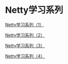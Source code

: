 # Netty学习系列

[Netty学习系列（1）](https://juejin.cn/post/6986809965092536327)

[Netty学习系列（2）](https://juejin.cn/post/6987300596323713054)

[Netty学习系列（3）](https://juejin.cn/post/6987662228598030367)

[Netty学习系列（4）](https://juejin.cn/post/6988032554431414303)
